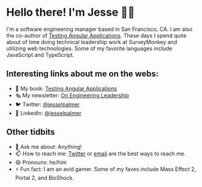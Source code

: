 # Hello there! I'm Jesse 👋🏾

I'm a software engineering manager based in San Francisco, CA. I am also the co-author of [Testing Angular Applications](https://www.manning.com/books/testing-angular-applications). These days I spend quite about of time doing technical leadership work at SurveyMonkey and utilizing web technologies. Some of my favorite languages include JavaScript and TypeScript.

## Interesting links about me on the webs:
- 📖 My book: [Testing Angular Applications](https://www.manning.com/books/testing-angular-applications)  
- 🗞️ My newsletter: [On Engineering Leadership](https://tinyletter.com/jesselpalmer)  
- 🐦 Twitter: [@jesselpalmer](https://twitter.com/jesselpalmer)
- 💼 LinkedIn: [@jesselpalmer](https://www.linkedin.com/in/jesselpalmer/)

## Other tidbits
- 💬 Ask me about: Anything!
- 📫 How to reach me: [Twitter](https://twitter.com/jesselpalmer) or [email](mailto:jesselpalmer@gmail.com) are the best ways to reach me.
- 😄 Pronouns: he/him
- ⚡ Fun fact: I am an avid gamer. Some of my faves include Mass Effect 2, Portal 2, and BioShock.

<!--
**jesselpalmer/jesselpalmer** is a ✨ _special_ ✨ repository because its `README.md` (this file) appears on your GitHub profile.

Here are some ideas to get you started:

- 🔭 I’m currently working on ...
- 🌱 I’m currently learning ...
- 👯 I’m looking to collaborate on ...
- 🤔 I’m looking for help with ...
- 💬 Ask me about:
- 📫 How to reach me: 
- 😄 Pronouns: 
- ⚡ Fun fact: 
-->
